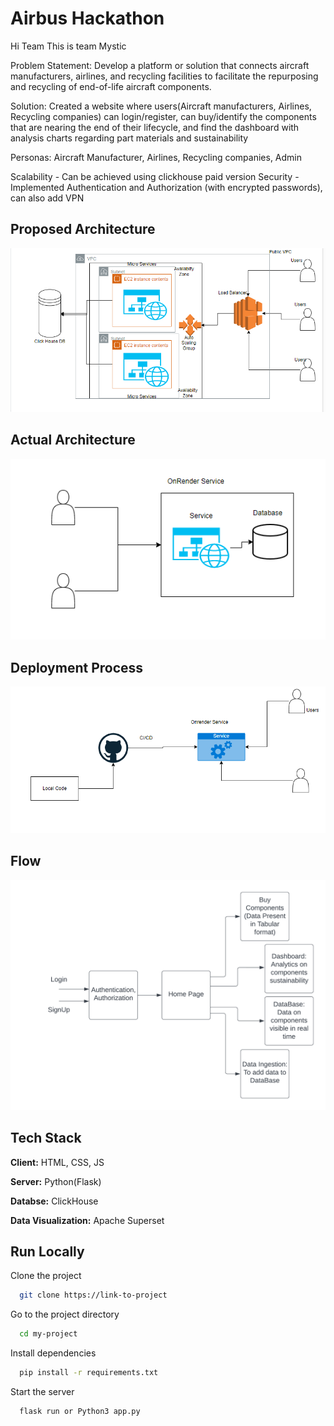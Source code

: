
# Airbus Hackathon

Hi Team This is team Mystic 

Problem Statement: Develop a platform or solution that connects aircraft manufacturers, airlines, and recycling facilities to facilitate the repurposing and recycling of end-of-life aircraft components.

Solution: Created a website where users(Aircraft manufacturers, Airlines, Recycling companies) can login/register, can buy/identify the components that are nearing the end of their lifecycle, and find the dashboard with analysis charts regarding part materials and sustainability

Personas: Aircraft Manufacturer, Airlines, Recycling companies, Admin


Scalability - Can be achieved using clickhouse paid version
Security - Implemented Authentication and Authorization (with encrypted passwords), can also add VPN



## Proposed Architecture

![App Screenshot](https://github.com/Iamprashanth-1/airb/blob/main/images/parch.png)

## Actual Architecture

![App Screenshot](https://github.com/Iamprashanth-1/airb/blob/main/images/actp.png)

## Deployment Process

![App Screenshot](https://github.com/Iamprashanth-1/airb/blob/main/images/cicd.png)

## Flow

![App Screenshot](https://github.com/Iamprashanth-1/airb/blob/main/images/funcd.png)


## Tech Stack

**Client:** HTML, CSS, JS

**Server:** Python(Flask)

**Databse:** ClickHouse

**Data Visualization:** Apache Superset


## Run Locally

Clone the project

```bash
  git clone https://link-to-project
```

Go to the project directory

```bash
  cd my-project
```

Install dependencies

```bash
  pip install -r requirements.txt
```

Start the server

```bash
  flask run or Python3 app.py
```

